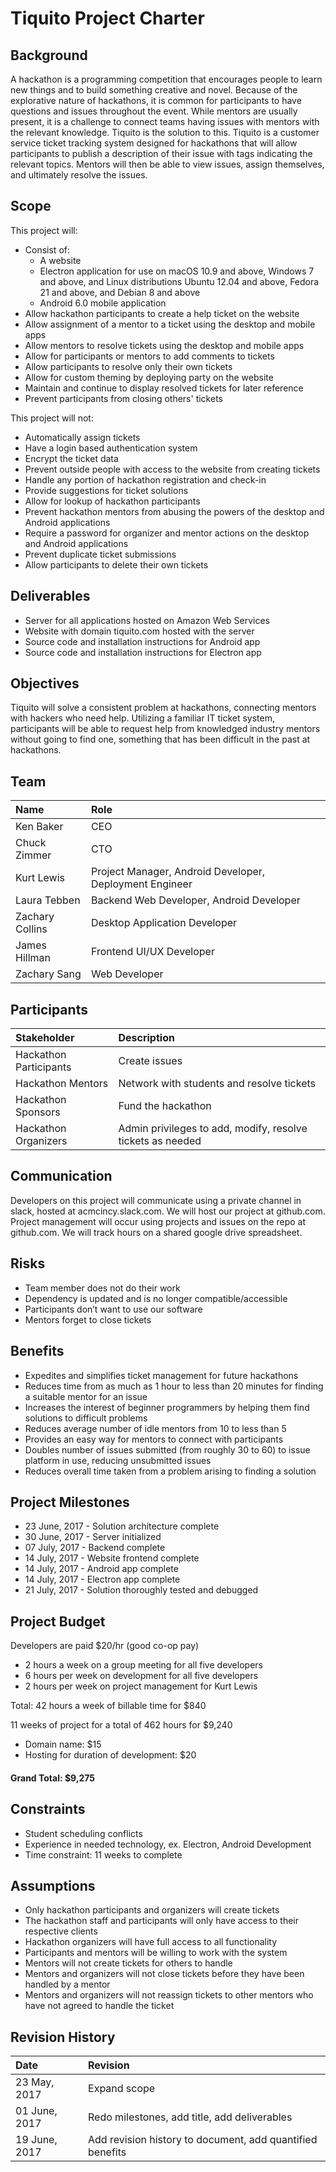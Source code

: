 # Tiquito Project Charter

## Background
A hackathon is a programming competition that encourages people to learn new things and to build something creative and novel. Because of the explorative nature of hackathons, it is common for participants to have questions and issues throughout the event. While mentors are usually present, it is a challenge to connect teams having issues with mentors with the relevant knowledge. Tiquito is the solution to this. Tiquito is a customer service ticket tracking system designed for hackathons that will allow participants to publish a description of their issue with tags indicating the relevant topics. Mentors will then be able to view issues, assign themselves, and ultimately resolve the issues.

## Scope
This project will:
- Consist of:
    - A website
    - Electron application for use on macOS 10.9 and above, Windows 7 and above, and Linux distributions Ubuntu 12.04 and above, Fedora 21 and above, and Debian 8 and above 
    - Android 6.0 mobile application
- Allow hackathon participants to create a help ticket on the website
- Allow assignment of a mentor to a ticket using the desktop and mobile apps
- Allow mentors to resolve tickets using the desktop and mobile apps
- Allow for participants or mentors to add comments to tickets
- Allow participants to resolve only their own tickets
- Allow for custom theming by deploying party on the website
- Maintain and continue to display resolved tickets for later reference
- Prevent participants from closing others' tickets

This project will not:
- Automatically assign tickets
- Have a login based authentication system
- Encrypt the ticket data
- Prevent outside people with access to the website from creating tickets
- Handle any portion of hackathon registration and check-in
- Provide suggestions for ticket solutions
- Allow for lookup of hackathon participants
- Prevent hackathon mentors from abusing the powers of the desktop and Android applications
- Require a password for organizer and mentor actions on the desktop and Android applications
- Prevent duplicate ticket submissions
- Allow participants to delete their own tickets

## Deliverables
- Server for all applications hosted on Amazon Web Services
- Website with domain tiquito.com hosted with the server
- Source code and installation instructions for Android app
- Source code and installation instructions for Electron app

## Objectives
Tiquito will solve a consistent problem at hackathons, connecting mentors with hackers who need help. Utilizing a familiar IT ticket system, participants will be able to request help from knowledged industry mentors without going to find one, something that has been difficult in the past at hackathons.

## Team
|Name| Role |
|:------|:-------|
|Ken Baker| CEO|
|Chuck Zimmer| CTO|
|Kurt Lewis | Project Manager, Android Developer, Deployment Engineer|
|Laura Tebben|Backend Web Developer, Android Developer|
|Zachary Collins|Desktop Application Developer|
|James Hillman|Frontend UI/UX Developer|
|Zachary Sang|Web Developer|

## Participants
| Stakeholder| Description|
|:-------|:--------|
|Hackathon Participants|Create issues|
|Hackathon Mentors|Network with students and resolve tickets|
|Hackathon Sponsors|Fund the hackathon|
|Hackathon Organizers|Admin privileges to add, modify, resolve tickets as needed|

## Communication
Developers on this project will communicate using a private channel in slack, hosted at acmcincy.slack.com. We will host our project at github.com. Project management will occur using projects and issues on the repo at github.com. We will track hours on a shared google drive spreadsheet.

## Risks
- Team member does not do their work
- Dependency is updated and is no longer compatible/accessible
- Participants don’t want to use our software
- Mentors forget to close tickets

## Benefits
- Expedites and simplifies ticket management for future hackathons
- Reduces time from as much as 1 hour to less than 20 minutes for finding a suitable mentor for an issue
- Increases the interest of beginner programmers by helping them find solutions to difficult problems
- Reduces average number of idle mentors from 10 to less than 5
- Provides an easy way for mentors to connect with participants
- Doubles number of issues submitted (from roughly 30 to 60) to issue platform in use, reducing unsubmitted issues
- Reduces overall time taken from a problem arising to finding a solution

## Project Milestones
- 23 June, 2017 - Solution architecture complete
- 30 June, 2017 - Server initialized
- 07 July, 2017 - Backend complete
- 14 July, 2017 - Website frontend complete
- 14 July, 2017 - Android app complete
- 14 July, 2017 - Electron app complete
- 21 July, 2017 - Solution thoroughly tested and debugged

## Project Budget
Developers are paid $20/hr (good co-op pay)
- 2 hours a week on a group meeting for all five developers
- 6 hours per week on development for all five developers
- 2 hours per week on project management for Kurt Lewis

Total: 42 hours a week of billable time for $840

11 weeks of project for a total of 462 hours for $9,240

- Domain name: $15
- Hosting for duration of development: $20

#### Grand Total: $9,275

## Constraints
- Student scheduling conflicts
- Experience in needed technology, ex. Electron, Android Development
- Time constraint: 11 weeks to complete

## Assumptions
- Only hackathon participants and organizers will create tickets
- The hackathon staff and participants will only have access to their respective clients
- Hackathon organizers will have full access to all functionality
- Participants and mentors will be willing to work with the system
- Mentors will not create tickets for others to handle
- Mentors and organizers will not close tickets before they have been handled by a mentor
- Mentors and organizers will not reassign tickets to other mentors who have not agreed to handle the ticket

## Revision History
|Date|Revision|
|:------|:-------|
|23 May, 2017|Expand scope|
|01 June, 2017|Redo milestones, add title, add deliverables|
|19 June, 2017|Add revision history to document, add quantified benefits|
